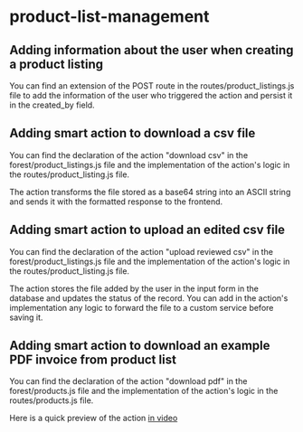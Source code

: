 # product-list-management

## Adding information about the user when creating a product listing

You can find an extension of the POST route in the routes/product_listings.js file to add the information of the user who triggered the action and persist it in the created_by field.

## Adding smart action to download a csv file

You can find the declaration of the action "download csv" in the forest/product_listings.js file and the implementation of the action's logic in the routes/product_listing.js file.

The action transforms the file stored as a base64 string into an ASCII string and sends it with the formatted response to the frontend.

## Adding smart action to upload an edited csv file 

You can find the declaration of the action "upload reviewed csv" in the forest/product_listings.js file and the implementation of the action's logic in the routes/product_listing.js file.

The action stores the file added by the user in the input form in the database and updates the status of the record. You can add in the action's implementation any logic to forward the file to a custom service before saving it.

## Adding smart action to download an example PDF invoice from product list

You can find the declaration of the action "download pdf" in the forest/products.js file and the implementation of the action's logic in the routes/products.js file.

Here is a quick preview of the action [in video](https://www.loom.com/share/9f248bb26eea4aaba9a0c0c4e810f5e9)
